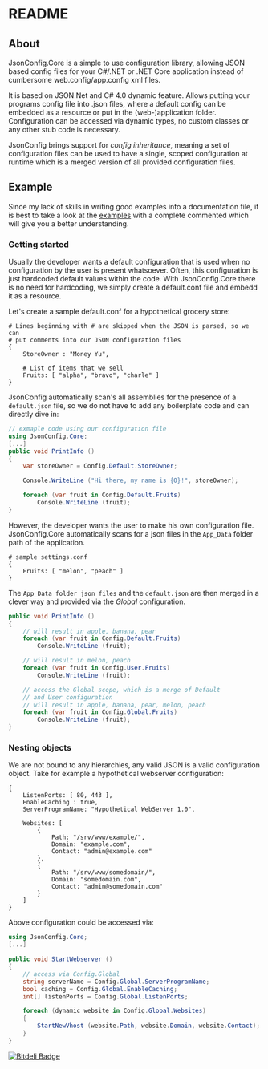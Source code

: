 README
=====================

## About
JsonConfig.Core is a simple to use configuration library, allowing JSON based config files for your C#/.NET or .NET Core application instead of cumbersome web.config/app.config xml files.

It is based on JSON.Net and C# 4.0 dynamic feature. Allows putting your programs config file into .json files, where a default config can be embedded as a resource or put in the (web-)application folder. Configuration can be accessed via dynamic types, no custom classes or any other stub code is necessary.

JsonConfig brings support for *config inheritance*, meaning a set of configuration files can be used to have a single, scoped configuration at runtime which is a merged version of all provided configuration files.

## Example

Since my lack of skills in writing good examples into a documentation file, it is best to take a look at the [examples](https://github.com/lettucebo/JsonConfig.Core/tree/master/JsonConfig.Core.Example) with a complete commented which will give you a better understanding.

### Getting started

Usually the developer wants a default configuration that is used when no configuration by the user is present whatsoever. Often, this configuration is just hardcoded default values within the code. With JsonConfig.Core there is no need for hardcoding, we simply create a default.conf file and embedd it as a resource.

Let's create a sample default.conf for a hypothetical grocery store:

```
# Lines beginning with # are skipped when the JSON is parsed, so we can
# put comments into our JSON configuration files
{
	StoreOwner : "Money Yu",

	# List of items that we sell
	Fruits: [ "alpha", "bravo", "charle" ]
}
```

JsonConfig automatically scan's all assemblies for the presence of a `default.json` file, so we do not have to add any boilerplate code and can directly dive in:

```csharp
// exmaple code using our configuration file
using JsonConfig.Core;
[...]
public void PrintInfo () 
{
	var storeOwner = Config.Default.StoreOwner;

	Console.WriteLine ("Hi there, my name is {0}!", storeOwner);

	foreach (var fruit in Config.Default.Fruits)
		Console.WriteLine (fruit);
}
```
However, the developer wants the user to make his own configuration file. JsonConfig.Core automatically scans for a json files in the `App_Data` folder path of the application.

```
# sample settings.conf
{
	Fruits: [ "melon", "peach" ]	
}
```

The `App_Data folder json files` and the `default.json` are then merged in a clever way and provided via the *Global* configuration.

```csharp
public void PrintInfo () 
{
	// will result in apple, banana, pear 
	foreach (var fruit in Config.Default.Fruits)
		Console.WriteLine (fruit);

	// will result in melon, peach
	foreach (var fruit in Config.User.Fruits)
		Console.WriteLine (fruit);

	// access the Global scope, which is a merge of Default
	// and User configuration
	// will result in apple, banana, pear, melon, peach
	foreach (var fruit in Config.Global.Fruits)
		Console.WriteLine (fruit);
}
```

### Nesting objects

We are not bound to any hierarchies, any valid JSON is a valid configuration
object. Take for example a hypothetical webserver configuration:

```
{
	ListenPorts: [ 80, 443 ],
	EnableCaching : true,
	ServerProgramName: "Hypothetical WebServer 1.0",

	Websites: [
		{
			Path: "/srv/www/example/",
			Domain: "example.com",
			Contact: "admin@example.com"	
		},
		{
			Path: "/srv/www/somedomain/",
			Domain: "somedomain.com",
			Contact: "admin@somedomain.com"
		}
	]
}
```

Above configuration could be accessed via:

```csharp
using JsonConfig.Core;
[...]

public void StartWebserver () 
{
	// access via Config.Global
	string serverName = Config.Global.ServerProgramName;
	bool caching = Config.Global.EnableCaching;
	int[] listenPorts = Config.Global.ListenPorts;

	foreach (dynamic website in Config.Global.Websites) 
	{
		StartNewVhost (website.Path, website.Domain, website.Contact);
	}
}
```

[![Bitdeli Badge](https://d2weczhvl823v0.cloudfront.net/Dynalon/jsonconfig/trend.png)](https://bitdeli.com/free "Bitdeli Badge")
